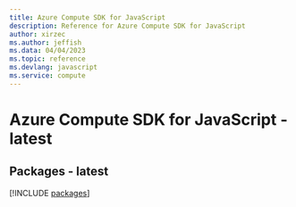 ```yaml
---
title: Azure Compute SDK for JavaScript
description: Reference for Azure Compute SDK for JavaScript
author: xirzec
ms.author: jeffish
ms.data: 04/04/2023
ms.topic: reference
ms.devlang: javascript
ms.service: compute
---
```

# Azure Compute SDK for JavaScript - latest
## Packages - latest
[!INCLUDE [packages](compute-index.md)]
